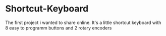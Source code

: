 # Shortcut-Keyboard
The first project i wanted to share online. It's a little shortcut keyboard with 8 easy to programm buttons and 2 rotary encoders
